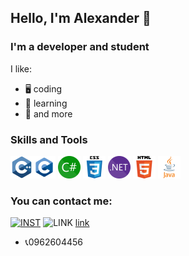 ## Hello, I'm Alexander 👋

### I'm a developer and student

I like:
- 🖥️ coding
- 📖 learning
- 👦 and more


### Skills and Tools

<img aligt ="left"   width="36px" src="https://raw.githubusercontent.com/github/explore/180320cffc25f4ed1bbdfd33d4db3a66eeeeb358/topics/cpp/cpp.png"/><img aligt ="left" alt="C" width="36px" src="https://raw.githubusercontent.com/github/explore/f3e22f0dca2be955676bc70d6214b95b13354ee8/topics/c/c.png"/>
<img aligt ="left" alt="C#" width="36px" src="https://raw.githubusercontent.com/github/explore/80688e429a7d4ef2fca1e82350fe8e3517d3494d/topics/csharp/csharp.png"/>
<img aligt ="left" alt="CSS" width="36px" src="https://raw.githubusercontent.com/github/explore/80688e429a7d4ef2fca1e82350fe8e3517d3494d/topics/css/css.png"/>
<img aligt ="left" alt=".NET" width="36px" src="https://raw.githubusercontent.com/github/explore/93d8a67084f94b2a444e510199a6e7622e5b09a3/topics/dotnet/dotnet.png"/>
<img aligt ="left" alt="HTML" width="36px" src="https://raw.githubusercontent.com/github/explore/80688e429a7d4ef2fca1e82350fe8e3517d3494d/topics/html/html.png"/>
<img aligt ="left" alt="JAVA" width="36px" src="https://raw.githubusercontent.com/github/explore/5b3600551e122a3277c2c5368af2ad5725ffa9a1/topics/java/java.png"/>




### You can contact me:

[<img aligt ="left" alt="INST" width="26px" src="https://upload.wikimedia.org/wikipedia/commons/thumb/a/a5/Instagram_icon.png/2048px-Instagram_icon.png"/>](https://www.instagram.com/_grizzly_103/)
<img aligt ="left" alt="LINK" width="26px" src="https://cdn-icons-png.flaticon.com/512/174/174857.png"/> [link]


[inst]:https://www.instagram.com/_grizzly_103/
[link]:https://www.linkedin.com/in/александр-пухальский-7b4603229/

- 📞0962604456
<!--
**FanaTicks/FanaTicks** is a ✨ _special_ ✨ repository because its `README.md` (this file) appears on your GitHub profile.

Here are some ideas to get you started:

- 🔭 I’m currently working on ...
- 🌱 I’m currently learning ...
- 👯 I’m looking to collaborate on ...
- 🤔 I’m looking for help with ...
- 💬 Ask me about ...
- 📫 How to reach me: ...
- 😄 Pronouns: ...
- ⚡ Fun fact: ...
-->
